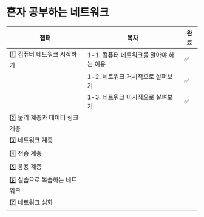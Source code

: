 # 혼자 공부하는 네트워크

| 챕터 | 목차 | 완료 |
| --- | --- | --- |
| 1️⃣ 컴퓨터 네트워크 시작하기 | 1-1. 컴퓨터 네트워크를 알아야 하는 이유 | ✅ |
|  | 1-2. 네트워크 거시적으로 살펴보기 | ✅ |
|  | 1-3. 네트워크 미시적으로 살펴보기 | ✅ |
| 2️⃣ 물리 계층과 데이터 링크 계층 |  |  |
| 3️⃣ 네트워크 계층 |  |  |
| 4️⃣ 전송 계층 |  |  |
| 5️⃣ 응용 계층 |  |  |
| 6️⃣ 실습으로 복습하는 네트워크 |  |  |
| 7️⃣ 네트워크 심화 |  |  |
